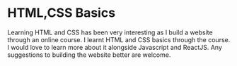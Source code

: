 # HTML,CSS Basics
 Learning HTML and CSS has been very interesting as I build a website through an online course. I learnt HTML and CSS basics through the course. I would love to learn more about it alongside Javascript and ReactJS. Any suggestions to building the website better are welcome. 
